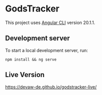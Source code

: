 # GodsTracker

This project uses [Angular CLI](https://github.com/angular/angular-cli) version 20.1.1.

## Development server

To start a local development server, run:

```
npm install && ng serve
```

## Live Version
https://devaw-de.github.io/godstracker-live/
